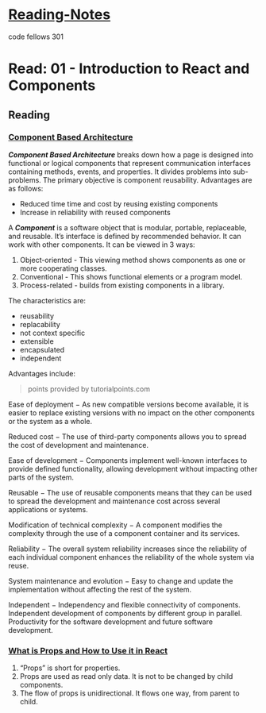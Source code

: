 # [Reading-Notes](https://alsosteve.github.io/reading-notes/)
code fellows 301

# Read: 01 - Introduction to React and Components

## Reading

### [Component Based Architecture](https://www.tutorialspoint.com/software_architecture_design/component_based_architecture.htm)
**_Component Based Architecture_** breaks down how a page is designed into functional or logical components that represent communication interfaces containing methods, events, and properties. It divides problems into sub-problems. The primary objective is component reusability. 
Advantages are as follows:
* Reduced time time and cost by reusing existing components
* Increase in reliability with reused components

A **_Component_** is a software object that is modular, portable, replaceable, and reusable. It’s interface is defined by recommended behavior. It can work with other components.
It can be viewed in 3 ways:
1. Object-oriented - This viewing method shows components as one or more cooperating classes. 
2. Conventional - This shows functional elements or a program model.
3. Process-related -  builds from existing components in a library.

The characteristics are:
* reusability
* replacability
* not context specific
* extensible
* encapsulated
* independent

Advantages include: 
> points provided by tutorialpoints.com

Ease of deployment − As new compatible versions become available, it is easier to replace existing versions with no impact on the other components or the system as a whole.

Reduced cost − The use of third-party components allows you to spread the cost of development and maintenance.

Ease of development − Components implement well-known interfaces to provide defined functionality, allowing development without impacting other parts of the system.

Reusable − The use of reusable components means that they can be used to spread the development and maintenance cost across several applications or systems.

Modification of technical complexity − A component modifies the complexity through the use of a component container and its services.

Reliability − The overall system reliability increases since the reliability of each individual component enhances the reliability of the whole system via reuse.

System maintenance and evolution − Easy to change and update the implementation without affecting the rest of the system.

Independent − Independency and flexible connectivity of components. Independent development of components by different group in parallel. Productivity for the software development and future software development.

### [What is Props and How to Use it in React](https://itnext.io/what-is-props-and-how-to-use-it-in-react-da307f500da0)
1. “Props” is short for properties.
2. Props are used as read only data. It is not to be changed by child components.
3. The flow of props is unidirectional. It flows one way, from parent to child.